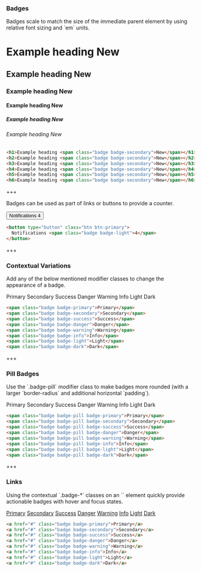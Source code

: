 
### Badges

<p>
  Badges scale to match the size of the immediate parent element by using
  relative font sizing and `em` units.
</p>

<h1>Example heading <span class="badge badge-secondary">New</span></h1>
<h2>Example heading <span class="badge badge-secondary">New</span></h2>
<h3>Example heading <span class="badge badge-secondary">New</span></h3>
<h4>Example heading <span class="badge badge-secondary">New</span></h4>
<h5>Example heading <span class="badge badge-secondary">New</span></h5>
<h6>Example heading <span class="badge badge-secondary">New</span></h6>

```html
<h1>Example heading <span class="badge badge-secondary">New</span></h1>
<h2>Example heading <span class="badge badge-secondary">New</span></h2>
<h3>Example heading <span class="badge badge-secondary">New</span></h3>
<h4>Example heading <span class="badge badge-secondary">New</span></h4>
<h5>Example heading <span class="badge badge-secondary">New</span></h5>
<h6>Example heading <span class="badge badge-secondary">New</span></h6>
```

+++

<p>
  Badges can be used as part of links or buttons to provide a counter.
</p>

<button type="button" class="btn btn-primary mb-3">
  Notifications <span class="badge badge-light">4</span>
</button>

```html
<button type="button" class="btn btn-primary">
  Notifications <span class="badge badge-light">4</span>
</button>
```

+++

### Contextual Variations

<p>
  Add any of the below mentioned modifier classes to change the appearance of
  a badge.
</p>

<span class="badge badge-primary">Primary</span>
<span class="badge badge-secondary">Secondary</span>
<span class="badge badge-success">Success</span>
<span class="badge badge-danger">Danger</span>
<span class="badge badge-warning">Warning</span>
<span class="badge badge-info">Info</span>
<span class="badge badge-light">Light</span>
<span class="badge badge-dark">Dark</span>

```html
<span class="badge badge-primary">Primary</span>
<span class="badge badge-secondary">Secondary</span>
<span class="badge badge-success">Success</span>
<span class="badge badge-danger">Danger</span>
<span class="badge badge-warning">Warning</span>
<span class="badge badge-info">Info</span>
<span class="badge badge-light">Light</span>
<span class="badge badge-dark">Dark</span>
```

+++

### Pill Badges

<p>
  Use the `.badge-pill` modifier class to make badges more rounded (with a
  larger `border-radius` and additional horizontal `padding`).
</p>

<span class="badge badge-pill badge-primary">Primary</span>
<span class="badge badge-pill badge-secondary">Secondary</span>
<span class="badge badge-pill badge-success">Success</span>
<span class="badge badge-pill badge-danger">Danger</span>
<span class="badge badge-pill badge-warning">Warning</span>
<span class="badge badge-pill badge-info">Info</span>
<span class="badge badge-pill badge-light">Light</span>
<span class="badge badge-pill badge-dark">Dark</span>

```html
<span class="badge badge-pill badge-primary">Primary</span>
<span class="badge badge-pill badge-secondary">Secondary</span>
<span class="badge badge-pill badge-success">Success</span>
<span class="badge badge-pill badge-danger">Danger</span>
<span class="badge badge-pill badge-warning">Warning</span>
<span class="badge badge-pill badge-info">Info</span>
<span class="badge badge-pill badge-light">Light</span>
<span class="badge badge-pill badge-dark">Dark</span>
```

+++

### Links

<p>
  Using the contextual `.badge-*` classes on an `<a>` element quickly provide
  actionable badges with hover and focus states.
</p>

<a href="#" class="badge badge-primary px-3 py-1">Primary</a>
<a href="#" class="badge badge-secondary px-3 py-1">Secondary</a>
<a href="#" class="badge badge-success px-3 py-1">Success</a>
<a href="#" class="badge badge-danger px-3 py-1">Danger</a>
<a href="#" class="badge badge-warning px-3 py-1">Warning</a>
<a href="#" class="badge badge-info px-3 py-1">Info</a>
<a href="#" class="badge badge-light px-3 py-1">Light</a>
<a href="#" class="badge badge-dark px-3 py-1">Dark</a>

```html
<a href="#" class="badge badge-primary">Primary</a>
<a href="#" class="badge badge-secondary">Secondary</a>
<a href="#" class="badge badge-success">Success</a>
<a href="#" class="badge badge-danger">Danger</a>
<a href="#" class="badge badge-warning">Warning</a>
<a href="#" class="badge badge-info">Info</a>
<a href="#" class="badge badge-light">Light</a>
<a href="#" class="badge badge-dark">Dark</a>
```
